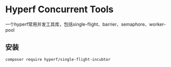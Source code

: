 # Hyperf Concurrent Tools

一个hyperf常用并发工具库，包括single-flight、barrier、semaphore、worker-pool

## 安装

```bash
composer require hyperf/single-flight-incubtor
```
